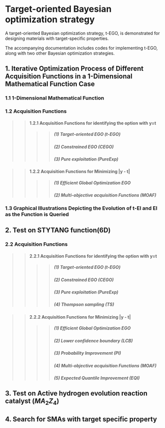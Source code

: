 # Target-oriented Bayesian optimization strategy 
A target-oriented Bayesian optimization strategy, t-EGO, is demonstrated for designing materials with target-specific properties.

The accompanying documentation includes codes for implementing t-EGO, along with two other Bayesian optimization strategies.

## 1. Iterative Optimization Process of Different Acquisition Functions in a 1-Dimensional Mathematical Function Case

###  1.1 1-Dimensional Mathematical Function

### 1.2 Acquisition Functions
>>#### 1.2.1 Acquisition Functions for identifying the option with y=t
>>>>##### (1) Target-oriented EGO (t-EGO)
>>>>##### (2) Constrained EGO (CEGO)
>>>>##### (3) Pure exploitation (PureExp)

>>#### 1.2.2 Acquisition Functions for Minimizing |y - t|
>>>>##### (1) Efficient Global Optimization EGO
>>>>##### (2) Multi-objective acquisition Functions (MOAF)

### 1.3 Graphical Illustrations Depicting the Evolution of t-EI and EI as the Function is Queried

## 2. Test on STYTANG function(6D)
### 2.2 Acquisition Functions
>>#### 2.2.1 Acquisition Functions for identifying the option with y=t
>>>>##### (1) Target-oriented EGO (t-EGO)
>>>>##### (2) Constrained EGO (CEGO)
>>>>##### (3) Pure exploitation (PureExp)
>>>>##### (4) Thompson sampling (TS)

>>#### 2.2.2 Acquisition Functions for Minimizing |y - t|
>>>>##### (1) Efficient Global Optimization EGO
>>>>##### (2) Lower confidence boundary (LCB)
>>>>##### (3) Probability Improvement (PI)
>>>>##### (4) Multi-objective acquisition Functions (MOAF)
>>>>##### (5) Expected Quantile Improvement (EQI)
## 3. Test on Active hydrogen evolution reaction catalyst ($MA_2Z_4$)

## 4. Search for SMAs with target specific property
